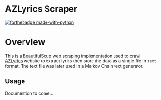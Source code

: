 # AZLyrics Scraper
[![forthebadge made-with-python](http://ForTheBadge.com/images/badges/made-with-python.svg)](https://www.python.org/)

# Overview

This is a [BeautifulSoup](https://www.crummy.com/software/BeautifulSoup/bs4/doc/) web scraping implementation used to crawl [AZLyrics](https://www.azlyrics.com) website to extract lyrics then store the data as a single file in `text` format. The text file was later used in a Markov Chain text generator.

## Usage
Documention to come...
